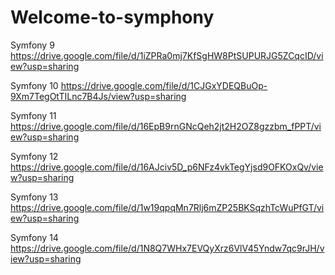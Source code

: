 # Welcome-to-symphony

Symfony 9
  https://drive.google.com/file/d/1iZPRa0mj7KfSgHW8PtSUPURJG5ZCqcID/view?usp=sharing


Symfony 10 
  https://drive.google.com/file/d/1CJGxYDEQBuOp-9Xm7TegOtTILnc7B4Js/view?usp=sharing
  
  
Symfony 11
  https://drive.google.com/file/d/16EpB9rnGNcQeh2jt2H2OZ8gzzbm_fPPT/view?usp=sharing

Symfony 12
  https://drive.google.com/file/d/16AJciv5D_p6NFz4vkTegYjsd9OFKOxQv/view?usp=sharing
  
Symfony 13
  https://drive.google.com/file/d/1w19qpqMn7Rlj6mZP25BKSqzhTcWuPfGT/view?usp=sharing

Symfony 14
  https://drive.google.com/file/d/1N8Q7WHx7EVQyXrz6VlV45Yndw7qc9rJH/view?usp=sharing
